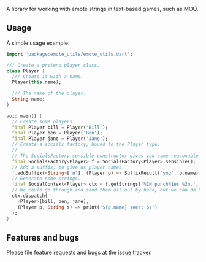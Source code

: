 A library for working with emote strings in text-based games, such as MOO.

## Usage

A simple usage example:

```dart
import 'package:emote_utils/emote_utils.dart';

/// Create a pretend player class.
class Player {
  /// Create it with a name.
  Player(this.name);

  /// The name of the player.
  String name;
}

void main() {
  // Create some players:
  final Player bill = Player('Bill');
  final Player ben = Player('Ben');
  final Player jane = Player('Jane');
  // Create a socials factory, bound to the Player type.
  //
  // The SocialsFactory.sensible constructor gives you some reasonable defaults (at least in english), ensuring that word endings like "y", "es", and "s" work as expected.
  final SocialsFactory<Player> f = SocialsFactory<Player>.sensible();
  // Add a suffix, to give us player names.
  f.addSuffix(<String>['n'], (Player p) => SuffixResult('you', p.name));
  // Generate some strings.
  final SocialContext<Player> ctx = f.getStrings('%1N punch%1es %2n.', <Player>[jane, bill]);
  // We could go through and send them all out by hand, but we can do better:
  ctx.dispatch(
    <Player>[bill, ben, jane],
    (Player p, String s) => print('${p.name} sees: $s')
  );
}
```

## Features and bugs

Please file feature requests and bugs at the [issue tracker](https://github.com/chrisnorman7/emote_utils).
